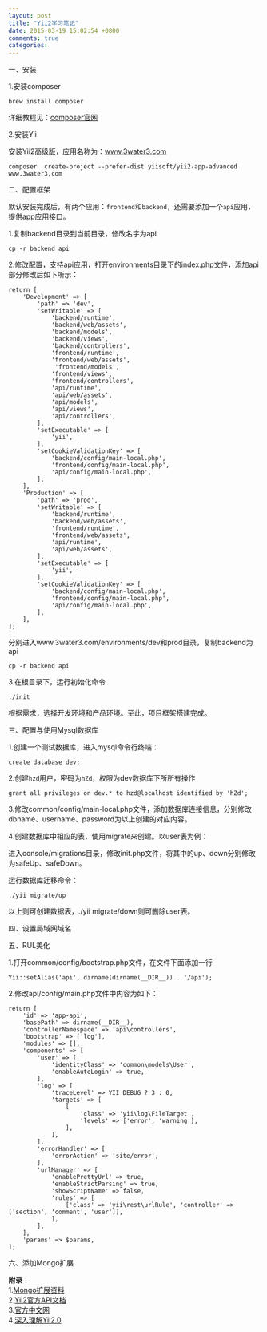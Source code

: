 ```yaml
---
layout: post
title: "Yii2学习笔记"
date: 2015-03-19 15:02:54 +0800
comments: true
categories: 
---
```


一、安装

1.安装composer

	brew install composer
	
详细教程见：[composer官网](http://www.phpcomposer.com)

2.安装Yii

安装Yii2高级版，应用名称为：www.3water3.com

	composer  create-project --prefer-dist yiisoft/yii2-app-advanced www.3water3.com
	
二、配置框架

默认安装完成后，有两个应用：`frontend`和`backend`，还需要添加一个`api`应用，提供app应用接口。

1.复制backend目录到当前目录，修改名字为api
	
	cp -r backend api
	
2.修改配置，支持api应用，打开environments目录下的index.php文件，添加api部分修改后如下所示：

	return [
	    'Development' => [
	        'path' => 'dev',
	        'setWritable' => [
	            'backend/runtime',
	            'backend/web/assets',
	            'backend/models',
	            'backend/views',
	            'backend/controllers',
	            'frontend/runtime',
	            'frontend/web/assets',
		         'frontend/models',
	            'frontend/views',
	            'frontend/controllers',
	            'api/runtime',
	            'api/web/assets',
	            'api/models',
	            'api/views',
	            'api/controllers',
	        ],
	        'setExecutable' => [
	            'yii',
	        ],
	        'setCookieValidationKey' => [
	            'backend/config/main-local.php',
	            'frontend/config/main-local.php',
	            'api/config/main-local.php',
	        ],
	    ],
	    'Production' => [
	        'path' => 'prod',
	        'setWritable' => [
	            'backend/runtime',
	            'backend/web/assets',
	            'frontend/runtime',
	            'frontend/web/assets',
	            'api/runtime',
	            'api/web/assets',
	        ],
	        'setExecutable' => [
	            'yii',
	        ],
	        'setCookieValidationKey' => [
	            'backend/config/main-local.php',
	            'frontend/config/main-local.php',
	            'api/config/main-local.php',
	        ],
	    ],
	];

分别进入www.3water3.com/environments/dev和prod目录，复制backend为api

	cp -r backend api
	
3.在根目录下，运行初始化命令

	./init

根据需求，选择开发环境和产品环境。至此，项目框架搭建完成。

三、配置与使用Mysql数据库

1.创建一个测试数据库，进入mysql命令行终端：

	create database dev;
	
2.创建`hzd`用户，密码为`hZd`，权限为dev数据库下所所有操作

	grant all privileges on dev.* to hzd@localhost identified by 'hZd';

3.修改common/config/main-local.php文件，添加数据库连接信息，分别修改dbname、username、password为以上创建的对应内容。

4.创建数据库中相应的表，使用migrate来创建。以user表为例：

进入console/migrations目录，修改init.php文件，将其中的up、down分别修改为safeUp、safeDown。

运行数据库迁移命令：

	./yii migrate/up
	
以上则可创建数据表，./yii migrate/down则可删除user表。

四、设置局域网域名

五、RUL美化

1.打开common/config/bootstrap.php文件，在文件下面添加一行

	Yii::setAlias('api', dirname(dirname(__DIR__)) . '/api');
	
2.修改api/config/main.php文件中内容为如下：

	return [
	    'id' => 'app-api',
	    'basePath' => dirname(__DIR__),
	    'controllerNamespace' => 'api\controllers',
	    'bootstrap' => ['log'],
	    'modules' => [],
	    'components' => [
	        'user' => [
	            'identityClass' => 'common\models\User',
	            'enableAutoLogin' => true,
	        ],
	        'log' => [
	            'traceLevel' => YII_DEBUG ? 3 : 0,
	            'targets' => [
	                [
	                    'class' => 'yii\log\FileTarget',
	                    'levels' => ['error', 'warning'],
	                ],
	            ],
	        ],
	        'errorHandler' => [
	            'errorAction' => 'site/error',
	        ],
	        'urlManager' => [
	            'enablePrettyUrl' => true,
	            'enableStrictParsing' => true,
	            'showScriptName' => false,
	            'rules' => [
	                ['class' => 'yii\rest\urlRule', 'controller' => ['section', 'comment', 'user']],
	            ],
	        ],
	    ],
	    'params' => $params,
	];



六、添加Mongo扩展
	
**附录**：  
1.[Mongo扩展资料](http://www.yiiframework.com/doc-2.0/ext-mongodb-index.html)  
2.[Yii2官方API文档](http://www.yiiframework.com/doc-2.0/index.html)  
3.[官方中文网](http://www.yiichina.com)  
4.[深入理解Yii2.0](http://www.digpage.com)
